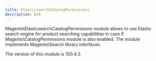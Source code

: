 ```yaml
---
title: ElasticsearchCatalogPermissions
description: N/A
---
```


Magento\ElasticsearchCatalogPermissions module allows to use Elastic search engine for product searching capabilities in case if Magento\CatalogPermissions module is also enabled.
The module implements Magento\Search library interfaces.

<InlineAlert slots="text" />
The version of this module is 100.4.3.
